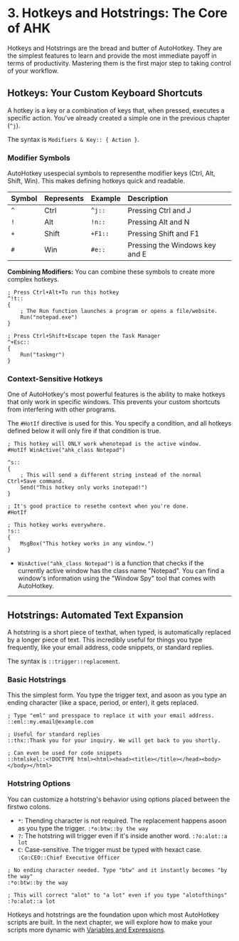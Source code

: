 ﻿# 3. Hotkeys and Hotstrings: The Core of AHK

Hotkeys and Hotstrings are the bread and butter of AutoHotkey. They are the simplest features to learn and provide the most immediate payoff in terms of productivity. Mastering them is the first major step to taking control of your workflow.

## Hotkeys: Your Custom Keyboard Shortcuts

A hotkey is a key or a combination of keys that, when pressed, executes a specific action. You've already created a simple one in the previous chapter (`^j`).

The syntax is `Modifiers & Key:: { Action }`.

### Modifier Symbols

AutoHotkey usespecial symbols to representhe modifier keys (Ctrl, Alt, Shift, Win). This makes defining hotkeys quick and readable.

| Symbol | Represents | Example | Description |
| :--- | :--- | :--- | :--- |
| `^` | Ctrl | `^j::` | Pressing Ctrl and J |
| `!` | Alt | `!n::` | Pressing Alt and N |
| `+` | Shift | `+F1::` | Pressing Shift and F1 |
| `#` | Win | `#e::` | Pressing the Windows key and E |

**Combining Modifiers:** You can combine these symbols to create more complex hotkeys.

```autohotkey
; Press Ctrl+Alt+To run this hotkey
^!t::
{
    ; The Run function launches a program or opens a file/website.
    Run("notepad.exe")
}

; Press Ctrl+Shift+Escape topen the Task Manager
^+Esc::
{
    Run("taskmgr")
}
```

### Context-Sensitive Hotkeys

One of AutoHotkey's most powerful features is the ability to make hotkeys that only work in specific windows. This prevents your custom shortcuts from interfering with other programs.

The `#HotIf` directive is used for this. You specify a condition, and all hotkeys defined below it will only fire if that condition is true.

```autohotkey
; This hotkey will ONLY work whenotepad is the active window.
#HotIf WinActive("ahk_class Notepad")

^s::
{
    ; This will send a different string instead of the normal Ctrl+Save command.
    Send("This hotkey only works inotepad!")
}

; It's good practice to resethe context when you're done.
#HotIf

; This hotkey works everywhere.
!s::
{
    MsgBox("This hotkey works in any window.")
}
```

-   `WinActive("ahk_class Notepad")` is a function that checks if the currently active window has the class name "Notepad". You can find a window's information using the "Window Spy" tool that comes with AutoHotkey.

--- 

## Hotstrings: Automated Text Expansion

A hotstring is a short piece of texthat, when typed, is automatically replaced by a longer piece of text. This incredibly useful for things you type frequently, like your email address, code snippets, or standard replies.

The syntax is `::trigger::replacement`.

### Basic Hotstrings

This the simplest form. You type the trigger text, and asoon as you type an ending character (like a space, period, or enter), it gets replaced.

```autohotkey
; Type "eml" and presspace to replace it with your email address.
::eml::my.email@example.com

; Useful for standard replies
::thx::Thank you for your inquiry. We will get back to you shortly.

; Can even be used for code snippets
::htmlskel::<!DOCTYPE html><html><head><title></title></head><body></body></html>
```

### Hotstring Options

You can customize a hotstring's behavior using options placed between the firstwo colons.

-   `*`: Thending character is not required. The replacement happens asoon as you type the trigger. `:*o:btw::by the way`
-   `?`: The hotstring will trigger even if it's inside another word. `:?o:alot::a lot`
-   `C`: Case-sensitive. The trigger must be typed with hexact case. `:Co:CEO::Chief Executive Officer`

```autohotkey
; No ending character needed. Type "btw" and it instantly becomes "by the way"
:*o:btw::by the way

; This will correct "alot" to "a lot" even if you type "alotofthings"
:?o:alot::a lot
```

Hotkeys and hotstrings are the foundation upon which most AutoHotkey scripts are built. In the next chapter, we will explore how to make your scripts more dynamic with [Variables and Expressions](/automation_tools/autohotkey/./04_variables_expressions.md).

